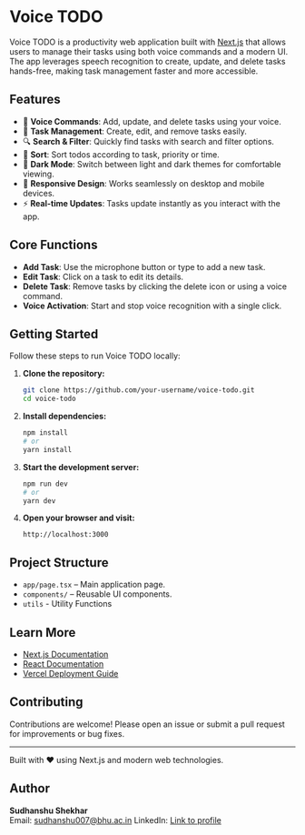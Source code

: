 # Voice TODO

Voice TODO is a productivity web application built with [Next.js](https://nextjs.org) that allows users to manage their tasks using both voice commands and a modern UI. The app leverages speech recognition to create, update, and delete tasks hands-free, making task management faster and more accessible.

## Features

- 🎤 **Voice Commands**: Add, update, and delete tasks using your voice.
- 📝 **Task Management**: Create, edit, and remove tasks easily.
- 🔍 **Search & Filter**: Quickly find tasks with search and filter options.
- 📝 **Sort**: Sort todos according to task, priority or time.
- 🌙 **Dark Mode**: Switch between light and dark themes for comfortable viewing.
- 📱 **Responsive Design**: Works seamlessly on desktop and mobile devices.
- ⚡ **Real-time Updates**: Tasks update instantly as you interact with the app.

## Core Functions

- **Add Task**: Use the microphone button or type to add a new task.
- **Edit Task**: Click on a task to edit its details.
- **Delete Task**: Remove tasks by clicking the delete icon or using a voice command.
- **Voice Activation**: Start and stop voice recognition with a single click.

## Getting Started

Follow these steps to run Voice TODO locally:

1. **Clone the repository:**
    ```bash
    git clone https://github.com/your-username/voice-todo.git
    cd voice-todo
    ```

2. **Install dependencies:**
    ```bash
    npm install
    # or
    yarn install
    ```

3. **Start the development server:**
    ```bash
    npm run dev
    # or
    yarn dev
    ```

4. **Open your browser and visit:**
    ```
    http://localhost:3000
    ```

## Project Structure

- `app/page.tsx` – Main application page.
- `components/` – Reusable UI components.
- `utils` - Utility Functions

## Learn More

- [Next.js Documentation](https://nextjs.org/docs)
- [React Documentation](https://react.dev/)
- [Vercel Deployment Guide](https://nextjs.org/docs/app/building-your-application/deploying)

## Contributing

Contributions are welcome! Please open an issue or submit a pull request for improvements or bug fixes.

---

Built with ❤️ using Next.js and modern web technologies.


## Author

**Sudhanshu Shekhar**  
Email: [sudhanshu007@bhu.ac.in](mailto:sudhanshu007@bhu.ac.in)
LinkedIn: [Link to profile](https://www.linkedin.com/in/sudhanshu-shekhar-7979b2214/)
